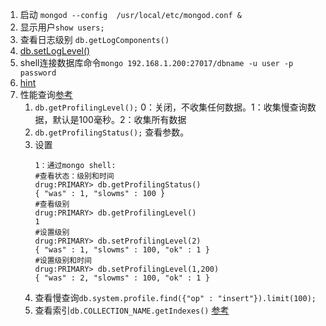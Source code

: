 1. 启动 `mongod --config  /usr/local/etc/mongod.conf &`   
1. 显示用户`show users;`    
1. 查看日志级别 `db.getLogComponents() `    
1. [db.setLogLevel()](https://docs.mongodb.com/manual/reference/method/db.setLogLevel/)   
1. shell连接数据库命令`mongo 192.168.1.200:27017/dbname -u user -p password`    
1. [hint](https://docs.mongodb.com/manual/reference/operator/meta/hint/)   
1. 性能查询[参考](http://www.cnblogs.com/zhoujinyi/p/3566773.html)     
    1. `db.getProfilingLevel();`  0：关闭，不收集任何数据。1：收集慢查询数据，默认是100毫秒。2：收集所有数据      
    1. `db.getProfilingStatus();`  查看参数。     
    1. 设置     
        ```
        1：通过mongo shell:
        #查看状态：级别和时间
        drug:PRIMARY> db.getProfilingStatus()   
        { "was" : 1, "slowms" : 100 }
        #查看级别
        drug:PRIMARY> db.getProfilingLevel()    
        1
        #设置级别
        drug:PRIMARY> db.setProfilingLevel(2)
        { "was" : 1, "slowms" : 100, "ok" : 1 }
        #设置级别和时间
        drug:PRIMARY> db.setProfilingLevel(1,200)
        { "was" : 2, "slowms" : 100, "ok" : 1 }
        ```    
    1. 查看慢查询`db.system.profile.find({"op" : "insert"}).limit(100);`     
    1. 查看索引`db.COLLECTION_NAME.getIndexes()`  [参考](https://blog.csdn.net/stridebin/article/details/78853753)    
    
